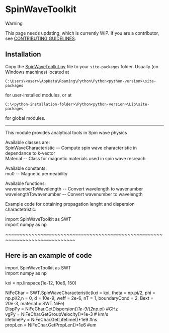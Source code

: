 # SpinWaveToolkit

> [!WARNING]
> This page needs updating, which is currently WIP. If you are a contributor, see [CONTRIBUTING GUIDELINES](CONTRIBUTING.md).

## Installation

Copy the [SpinWaveToolkit.py][SWTpy] file to your `site-packages` folder. Usually (on Windows machines) located at
```
C:\Users\<user>\AppData\Roaming\Python\Python<python-version>\site-packages
```
for user-installed modules, or at 
```
C:\<python-installation-folder>\Python<python-version>\Lib\site-packages
```
for global modules.


<hr>

This module provides analytical tools in Spin wave physics <br/>

Available classes are: <br/>
    SpinWaveCharacteristic -- Compute spin wave characteristic in dependance to k-vector <br/>
    Material -- Class for magnetic materials used in spin wave resreach <br/>
    
Available constants: <br/>
    mu0 -- Magnetic permeability <br/>
    
Available functions: <br/>
    wavenumberToWavelength -- Convert wavelength to wavenumber <br/>
    wavelengthTowavenumber -- Convert wavenumber to wavelength <br/>
    
Example code for obtaining propagation lenght and dispersion charactetristic: <br/>

import SpinWaveToolkit as SWT <br/>
import numpy as np <br/>

\~~~~~~~~~~~~~~~~~~~~~~~~~~~~~~~~~~~~~~~~~~~~~~~~~~~~~~~~~~~~~~~~~~~~~~~~~~~~~~ <br/>
## Here is an example of code <br/>

import SpinWaveToolkit as SWT <br/>
import numpy as np <br/>

kxi = np.linspace(1e-12, 10e6, 150) <br/>

NiFeChar = SWT.SpinWaveCharacteristic(kxi = kxi, theta = np.pi/2, phi = np.pi/2,n =  0, d = 10e-9, weff = 2e-6, nT = 1, boundaryCond = 2, Bext = 20e-3, material = SWT.NiFe) <br/>
DispPy = NiFeChar.GetDispersion()*1e-9/(2*np.pi) #GHz <br/>
vgPy = NiFeChar.GetGroupVelocity()*1e-3 # km/s <br/>
lifetimePy = NiFeChar.GetLifetime()*1e9 #ns <br/>
propLen = NiFeChar.GetPropLen()*1e6 #um <br/>


[SWTpy]:SpinWaveToolkit.py
